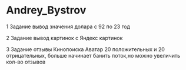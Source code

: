 # Andrey_Bystrov
1 Задание вывод значения долара с 92 по 23 год

2 Задание вывод картинок с Яндекс картинок

3 Задание отзывы Кинопоиска Аватар 20 положительных и 20 отрицательных, больше начинает банить поток,но можно увеличить кол-во отзывов
